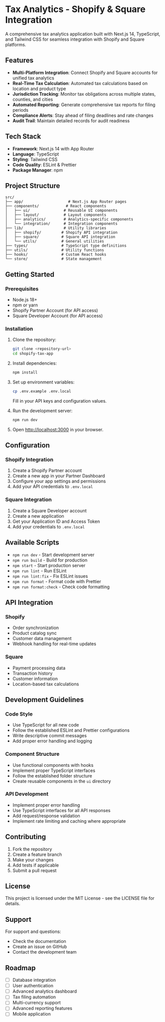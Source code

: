 # Tax Analytics - Shopify & Square Integration

A comprehensive tax analytics application built with Next.js 14, TypeScript, and Tailwind CSS for seamless integration with Shopify and Square platforms.

## Features

- **Multi-Platform Integration**: Connect Shopify and Square accounts for unified tax analytics
- **Real-Time Tax Calculation**: Automated tax calculations based on location and product type
- **Jurisdiction Tracking**: Monitor tax obligations across multiple states, counties, and cities
- **Automated Reporting**: Generate comprehensive tax reports for filing periods
- **Compliance Alerts**: Stay ahead of filing deadlines and rate changes
- **Audit Trail**: Maintain detailed records for audit readiness

## Tech Stack

- **Framework**: Next.js 14 with App Router
- **Language**: TypeScript
- **Styling**: Tailwind CSS
- **Code Quality**: ESLint & Prettier
- **Package Manager**: npm

## Project Structure

```
src/
├── app/                    # Next.js App Router pages
├── components/            # React components
│   ├── ui/               # Reusable UI components
│   ├── layout/           # Layout components
│   ├── analytics/        # Analytics-specific components
│   └── integration/      # Integration components
├── lib/                  # Utility libraries
│   ├── shopify/         # Shopify API integration
│   ├── square/          # Square API integration
│   └── utils/           # General utilities
├── types/               # TypeScript type definitions
├── utils/               # Utility functions
├── hooks/               # Custom React hooks
└── store/               # State management
```

## Getting Started

### Prerequisites

- Node.js 18+ 
- npm or yarn
- Shopify Partner Account (for API access)
- Square Developer Account (for API access)

### Installation

1. Clone the repository:
   ```bash
   git clone <repository-url>
   cd shopify-tax-app
   ```

2. Install dependencies:
   ```bash
   npm install
   ```

3. Set up environment variables:
   ```bash
   cp .env.example .env.local
   ```
   Fill in your API keys and configuration values.

4. Run the development server:
   ```bash
   npm run dev
   ```

5. Open [http://localhost:3000](http://localhost:3000) in your browser.

## Configuration

### Shopify Integration

1. Create a Shopify Partner account
2. Create a new app in your Partner Dashboard
3. Configure your app settings and permissions
4. Add your API credentials to `.env.local`

### Square Integration

1. Create a Square Developer account
2. Create a new application
3. Get your Application ID and Access Token
4. Add your credentials to `.env.local`

## Available Scripts

- `npm run dev` - Start development server
- `npm run build` - Build for production
- `npm start` - Start production server
- `npm run lint` - Run ESLint
- `npm run lint:fix` - Fix ESLint issues
- `npm run format` - Format code with Prettier
- `npm run format:check` - Check code formatting

## API Integration

### Shopify
- Order synchronization
- Product catalog sync
- Customer data management
- Webhook handling for real-time updates

### Square
- Payment processing data
- Transaction history
- Customer information
- Location-based tax calculations

## Development Guidelines

### Code Style
- Use TypeScript for all new code
- Follow the established ESLint and Prettier configurations
- Write descriptive commit messages
- Add proper error handling and logging

### Component Structure
- Use functional components with hooks
- Implement proper TypeScript interfaces
- Follow the established folder structure
- Create reusable components in the `ui` directory

### API Development
- Implement proper error handling
- Use TypeScript interfaces for all API responses
- Add request/response validation
- Implement rate limiting and caching where appropriate

## Contributing

1. Fork the repository
2. Create a feature branch
3. Make your changes
4. Add tests if applicable
5. Submit a pull request

## License

This project is licensed under the MIT License - see the LICENSE file for details.

## Support

For support and questions:
- Check the documentation
- Create an issue on GitHub
- Contact the development team

## Roadmap

- [ ] Database integration
- [ ] User authentication
- [ ] Advanced analytics dashboard
- [ ] Tax filing automation
- [ ] Multi-currency support
- [ ] Advanced reporting features
- [ ] Mobile application